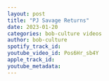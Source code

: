 ```yaml
---
layout: post
title: "PJ Savage Returns"
date: 2023-01-20
categories: bob-culture videos
author: bob-culture
spotify_track_id: 
youtube_video_id: Pos6Hr_sb4Y
apple_track_id: 
youtube_metadata: 
---
```

